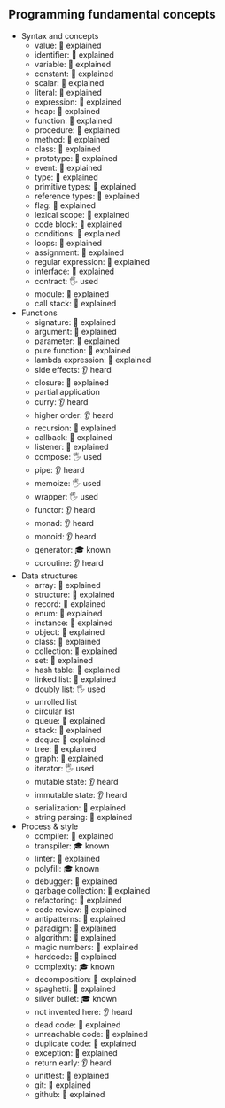 ## Programming fundamental concepts

- Syntax and concepts
  - value: 🙋 explained
  - identifier: 🙋 explained
  - variable: 🙋 explained
  - constant: 🙋 explained
  - scalar: 🙋 explained
  - literal: 🙋 explained
  - expression: 🙋 explained
  - heap: 🙋 explained
  - function: 🙋 explained
  - procedure: 🙋 explained
  - method: 🙋 explained
  - class: 🙋 explained
  - prototype: 🙋 explained
  - event: 🙋 explained
  - type: 🙋 explained
  - primitive types: 🙋 explained
  - reference types: 🙋 explained
  - flag: 🙋 explained
  - lexical scope: 🙋 explained
  - code block: 🙋 explained
  - conditions: 🙋 explained
  - loops: 🙋 explained
  - assignment: 🙋 explained
  - regular expression: 🙋 explained
  - interface: 🙋 explained
  - contract: 🖐️ used
  - module: 🙋 explained
  - call stack: 🙋 explained
- Functions
  - signature: 🙋 explained
  - argument: 🙋 explained
  - parameter: 🙋 explained
  - pure function: 🙋 explained
  - lambda expression: 🙋 explained
  - side effects: 👂 heard
  - closure: 🙋 explained
  - partial application
  - curry: 👂 heard
  - higher order: 👂 heard
  - recursion: 🙋 explained
  - callback: 🙋 explained
  - listener: 🙋 explained
  - compose: 🖐️ used
  - pipe: 👂 heard
  - memoize: 🖐️ used
  - wrapper: 🖐️ used
  - functor: 👂 heard
  - monad: 👂 heard
  - monoid: 👂 heard
  - generator: 🎓 known
  - coroutine: 👂 heard
- Data structures
  - array: 🙋 explained
  - structure: 🙋 explained
  - record: 🙋 explained
  - enum: 🙋 explained
  - instance: 🙋 explained
  - object: 🙋 explained
  - class: 🙋 explained
  - collection: 🙋 explained
  - set: 🙋 explained
  - hash table: 🙋 explained
  - linked list: 🙋 explained
  - doubly list: 🖐️ used
  - unrolled list
  - circular list
  - queue: 🙋 explained
  - stack: 🙋 explained
  - deque: 🙋 explained
  - tree: 🙋 explained
  - graph: 🙋 explained
  - iterator: 🖐️ used
  - mutable state: 👂 heard
  - immutable state: 👂 heard
  - serialization: 🙋 explained
  - string parsing: 🙋 explained
- Process & style
  - compiler: 🙋 explained
  - transpiler: 🎓 known
  - linter: 🙋 explained
  - polyfill: 🎓 known
  - debugger: 🙋 explained
  - garbage collection: 🙋 explained
  - refactoring: 🙋 explained
  - code review: 🙋 explained
  - antipatterns: 🙋 explained
  - paradigm: 🙋 explained
  - algorithm: 🙋 explained
  - magic numbers: 🙋 explained
  - hardcode: 🙋 explained
  - complexity: 🎓 known
  - decomposition: 🙋 explained
  - spaghetti: 🙋 explained
  - silver bullet: 🎓 known
  - not invented here: 👂 heard
  - dead code: 🙋 explained
  - unreachable code: 🙋 explained
  - duplicate code: 🙋 explained
  - exception: 🙋 explained
  - return early: 👂 heard
  - unittest: 🙋 explained
  - git: 🙋 explained
  - github: 🙋 explained
